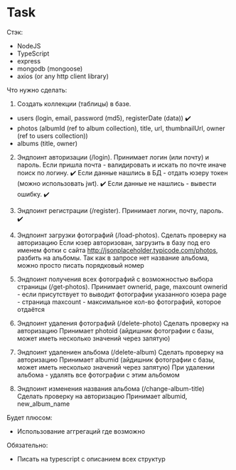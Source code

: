 # Task

Стэк:
- NodeJS
- TypeScript
- express
- mongodb (mongoose)
- axios (or any http client library)

Что нужно сделать:
1) Создать коллекции (таблицы) в базе.
 - users (login, email, password (md5), registerDate (data)) ✔️
 - photos (albumId (ref to album collection), title, url, thumbnailUrl, owner (ref to users collection))
 - albums (title, owner)

2) Эндпоинт авторизации (/login). Принимает логин (или почту) и пароль.
Если пришла почта - валидировать и искать по почте иначе поиск по логину. ✔️
Если данные нашлись в БД - отдать юзеру токен (можно использовать jwt). ✔️
Если данные не нашлись - вывести ошибку. ✔️

3) Эндпоинт регистрации (/register). Принимает логин, почту, пароль. ✔️

4) Эндпоинт загрузки фотографий (/load-photos).
Сделать проверку на авторизацию
Если юзер авторизован, загрузить в базу под его именем фотки с сайта
http://jsonplaceholder.typicode.com/photos, разбить на альбомы. Так как
в запросе нет название альбома, можно просто писать порядковый номер

5) Эндпоинт получения всех фотографий с возможностью выбора страницы (/get-photos).
Принимает ownerid, page, maxcount
ownerid - если присутствует то выводит фотографии указанного юзера
page - страница
maxcount - максимальное кол-во фотографий, которое отдаётся

6) Эндпоинт удаления фотографий (/delete-photo)
Сделать проверку на авторизацию
Принимает photoid (айдишник фотографии с базы, может иметь несколько значений через запятую)

6) Эндпоинт удалениен альбома (/delete-album)
Сделать проверку на авторизацию
Принимает albumid (айдишник фотографии с базы, может иметь несколько значений через запятую)
При удалении альбома - удалять все фотографии с этим альбомом

7) Эндпоинт изменения названия альбома (/change-album-title)
Сделать проверку на авторизацию
Принимает albumid, new_album_name

Будет плюсом:
- Использование аггрегаций где возможно

Обязательно:
- Писать на typescript с описанием всех структур